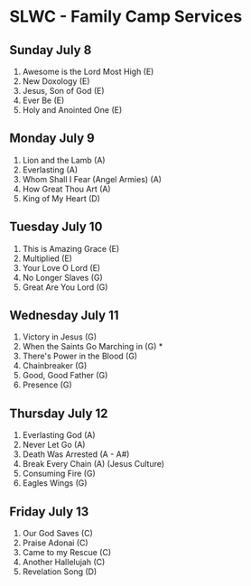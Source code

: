 # SLWC - Family Camp Services

## Sunday July 8

1. Awesome is the Lord Most High (E)
1. New Doxology (E)
1. Jesus, Son of God (E)
1. Ever Be (E)
1. Holy and Anointed One (E)

## Monday July 9

1. Lion and the Lamb (A)
1. Everlasting (A)
1. Whom Shall I Fear (Angel Armies) (A)
1. How Great Thou Art (A)
1. King of My Heart (D)

## Tuesday July 10

1. This is Amazing Grace (E)
1. Multiplied (E)
1. Your Love O Lord (E)
1. No Longer Slaves (G)
1. Great Are You Lord (G)

## Wednesday July 11

1. Victory in Jesus (G)
1. When the Saints Go Marching in (G) *
1. There's Power in the Blood (G)
1. Chainbreaker (G)
1. Good, Good Father (G)
1. Presence (G)

## Thursday July 12

1. Everlasting God (A)
1. Never Let Go (A)
1. Death Was Arrested (A - A#)
1. Break Every Chain (A) (Jesus Culture)
1. Consuming Fire (G)
1. Eagles Wings (G)

## Friday July 13

1. Our God Saves (C)
1. Praise Adonai (C)
1. Came to my Rescue (C)
1. Another Hallelujah (C)
1. Revelation Song (D)





